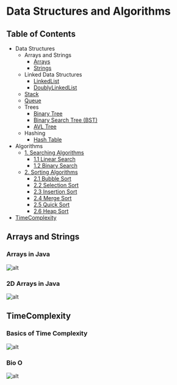 # Data Structures and Algorithms

## Table of Contents
- Data Structures
    - Arrays and Strings
        - [Arrays](#arrays)
        - [Strings](#strings)
    - Linked Data Structures
        - [LinkedList](#linkedlist)
        - [DoublyLinkedList](#doublylinkedlist)
    - [Stack](#stack)
    - [Queue](#queue)
    - Trees
        - [Binary Tree](#binary-tree)
        - [Binary Search Tree (BST)](#binary-search-tree-bst)
        - [AVL Tree](#avl-tree)
    - Hashing
        - [Hash Table](#hash-table)
- Algorithms 
    - [1. Searching Algorithms](#searching-algorithms)
        - [1.1 Linear Search](#linear-search)
        - [1.2 Binary Search](#binary-search)
    - [2. Sorting Algorithms](#sorting-algorithms)
        - [2.1 Bubble Sort](#bubble-sort)
        - [2.2 Selection Sort](#selection-sort)
        - [2.3 Insertion Sort](#insertion-sort)
        - [2.4 Merge Sort](#merge-sort)
        - [2.5 Quick Sort](#quick-sort)
        - [2.6 Heap Sort](#heap-sort)
- [TimeComplexity](#time-complexity)

## <a name="arrays"></a>

## Arrays and Strings

### Arrays in Java
![alt](/images/1D_arrays.png)

### 2D Arrays in Java
![alt](/images/2D_arrays.png)

## <a name="time-complexity"></a>

## TimeComplexity

### Basics of Time Complexity
![alt](/images/basics_of_time_complexity.png)

### Bio O
![alt](/images/big_O.png)

